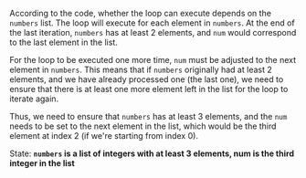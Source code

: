 According to the code, whether the loop can execute depends on the `numbers` list. The loop will execute for each element in `numbers`. At the end of the last iteration, `numbers` has at least 2 elements, and `num` would correspond to the last element in the list.

For the loop to be executed one more time, `num` must be adjusted to the next element in `numbers`. This means that if `numbers` originally had at least 2 elements, and we have already processed one (the last one), we need to ensure that there is at least one more element left in the list for the loop to iterate again.

Thus, we need to ensure that `numbers` has at least 3 elements, and the `num` needs to be set to the next element in the list, which would be the third element at index 2 (if we're starting from index 0).

State: **`numbers` is a list of integers with at least 3 elements, num is the third integer in the list**